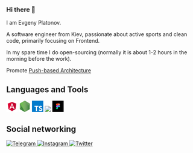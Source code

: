 ### Hi there 👋

I am Evgeny Platonov.

A software engineer from Kiev, passionate about active sports and clean code, primarily focusing on Frontend.

In my spare time I do open-sourcing (normally it is about 1-2 hours in the morning before the work).

Promote [Push-based Architecture](https://medium.com/@thomasburlesonIA/push-based-architectures-with-rxjs-81b327d7c32d)

## Languages and Tools

<code><img height="30" src="https://raw.githubusercontent.com/github/explore/80688e429a7d4ef2fca1e82350fe8e3517d3494d/topics/angular/angular.png"></code>
<code><img height="30" src="https://raw.githubusercontent.com/github/explore/80688e429a7d4ef2fca1e82350fe8e3517d3494d/topics/nodejs/nodejs.png"></code>
<code><img height="30" src="https://raw.githubusercontent.com/github/explore/80688e429a7d4ef2fca1e82350fe8e3517d3494d/topics/typescript/typescript.png"></code>
<code><img height="30" src="https://habrastorage.org/webt/d0/g4/wj/d0g4wjovwabpzhaetmqydzwff1o.jpeg"></code>
<code><img height="30" src="https://raw.githubusercontent.com/github/explore/05d0f0dfceafd861bdf2b53559399dae7b2e2d8b/topics/figma/figma.png"></code>

## Social networking

<a href="https://t.me/ultramarine256" target="_blank">
  <img src="https://img.shields.io/badge/-Telegram-0088cc?style=flat-square&logo=telegram" alt="Telegram">
</a>
<a href="https://instagram.com/ultramar256" target="_blank">
  <img src="https://img.shields.io/badge/Instagram-E4405F?style=flat-square&logo=instagram&logoColor=white" alt="Instagram">
</a>
<a href="https://twitter.com/ultramarine256" target="_blank">
  <img src="https://img.shields.io/badge/-Twitter-1ca0f1?style=flat-square&labelColor=1ca0f1&logo=twitter&logoColor=white" alt="Twitter">
</a>


